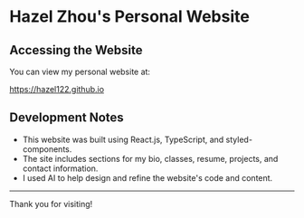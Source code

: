# Hazel Zhou's Personal Website

## Accessing the Website

You can view my personal website at:

https://hazel122.github.io

## Development Notes

- This website was built using React.js, TypeScript, and styled-components.
- The site includes sections for my bio, classes, resume, projects, and contact information.
- I used AI to help design and refine the website's code and content.

---

Thank you for visiting! 